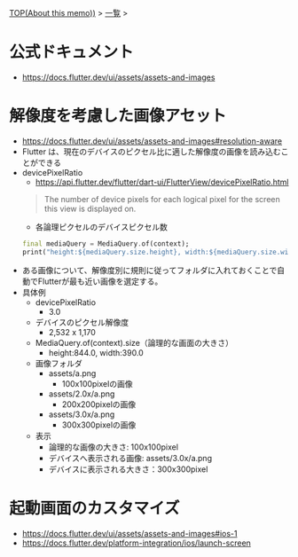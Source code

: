 [TOP(About this memo))](../README.md) > [一覧](./README.md) >


# 公式ドキュメント
* https://docs.flutter.dev/ui/assets/assets-and-images



# 解像度を考慮した画像アセット
* https://docs.flutter.dev/ui/assets/assets-and-images#resolution-aware
* Flutter は、現在のデバイスのピクセル比に適した解像度の画像を読み込むことができる
* devicePixelRatio
    * https://api.flutter.dev/flutter/dart-ui/FlutterView/devicePixelRatio.html
    > The number of device pixels for each logical pixel for the screen this view is displayed on.
    * 各論理ピクセルのデバイスピクセル数
    ```dart
    final mediaQuery = MediaQuery.of(context);
    print("height:${mediaQuery.size.height}, width:${mediaQuery.size.width} devicePixceRatio:${mediaQuery.devicePixelRatio}");
    ```
* ある画像について、解像度別に規則に従ってフォルダに入れておくことで自動でFlutterが最も近い画像を選定する。
* 具体例
    * devicePixelRatio
        * 3.0
    * デバイスのピクセル解像度
        * 2,532 x 1,170
    * MediaQuery.of(context).size（論理的な画面の大きさ）
        * height:844.0, width:390.0
    * 画像フォルダ
        * assets/a.png
            * 100x100pixelの画像
        * assets/2.0x/a.png
            * 200x200pixelの画像
        * assets/3.0x/a.png 
            * 300x300pixelの画像
    * 表示
        * 論理的な画像の大きさ: 100x100pixel
        * デバイスへ表示される画像: assets/3.0x/a.png
        * デバイスに表示される大きさ：300x300pixel


# 起動画面のカスタマイズ
* https://docs.flutter.dev/ui/assets/assets-and-images#ios-1
* https://docs.flutter.dev/platform-integration/ios/launch-screen